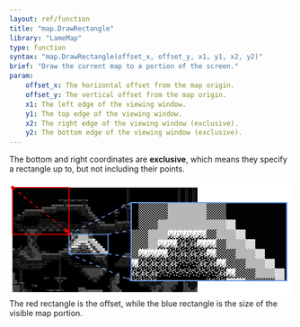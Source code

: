 ```yaml
---
layout: ref/function
title: "map.DrawRectangle"
library: "LameMap"
type: function
syntax: "map.DrawRectangle(offset_x, offset_y, x1, y1, x2, y2)"
brief: "Draw the current map to a portion of the screen."
param:
    offset_x: The horizontal offset from the map origin.
    offset_y: The vertical offset from the map origin.
    x1: The left edge of the viewing window.
    y1: The top edge of the viewing window.
    x2: The right edge of the viewing window (exclusive).
    y2: The bottom edge of the viewing window (exclusive).
---
```


The bottom and right coordinates are **exclusive**, which means
they specify a rectangle up to, but not including their points.

![](drawmap.png)
The red rectangle is the offset, while the blue rectangle is the size of the visible map portion.
